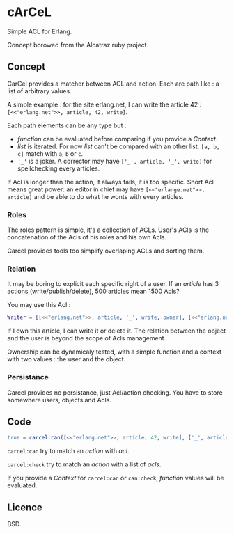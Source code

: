 cArCeL
======

Simple ACL for Erlang.

Concept borowed from the Alcatraz ruby project.

## Concept

CarCel provides a matcher between ACL and action. Each are path like : a list of arbitrary values.

A simple example : for the site erlang.net, I can write the article 42 : `[<<"erlang.net">>, article, 42, write]`.


Each path elements can be any type but :

 * *function* can be evaluated before comparing if you provide a *Context*.
 * *list* is iterated. For now *list* can't be compared with an other list. `[a, b, c]` match with `a`, `b` or `c`.
 * `'_'` is a joker. A corrector may have `['_', article, '_', write]` for spellchecking every articles.

If Acl is longer than the action, it always fails, it is too specific. Short Acl means great power:
an editor in chief may have `[<<"erlange.net">>, article]` and be able to do what he wonts with every articles.

### Roles

The roles pattern is simple, it's a collection of ACLs. User's ACls is the concatenation of the Acls of his roles and his own Acls.

Carcel provides tools too simplify overlaping ACLs and sorting them.

### Relation

It may be boring to explicit each specific right of a user. If an *article* has 3 actions (write/publish/delete), 500 articles mean 1500 Acls?

You may use this Acl :

```erlang
Writer = [[<<"erlang.net">>, article, '_', write, owner], [<<"erlang.net">>, article, '_', delete, owner]].
```

If I own this article, I can write it or delete it. The relation between the object and the user is beyond the scope of Acls management.

Ownership can be dynamicaly tested, with a simple function and a context with two values : the user and the object.

### Persistance

Carcel provides no persistance, just Acl/action checking. You have to store somewhere users, objects and Acls.

## Code

```erlang
true = carcel:can([<<"erlang.net">>, article, 42, write], ['_', article, '_', write]).
```

`carcel:can` try to match an *action* with *acl*.

`carcel:check` try to match an *action* with a list of *acls*.

If you provide a *Context* for `carcel:can` or `can:check`, *function* values will be evaluated.

## Licence

BSD.
